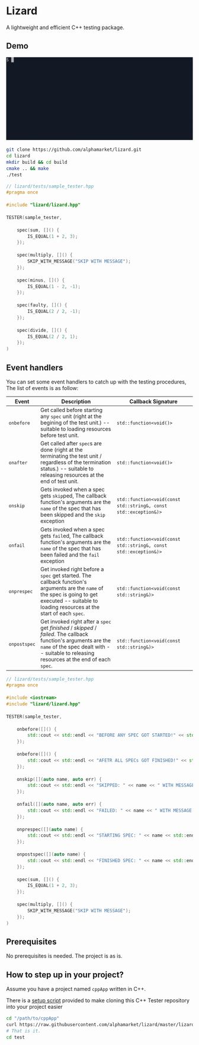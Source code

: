 Lizard
===

A lightweight and efficient C++ testing package.

Demo
---
![lizard C++ testing package demo](demo.gif)


```bash
git clone https://github.com/alphamarket/lizard.git
cd lizard
mkdir build && cd build
cmake .. && make
./test
```

```c++
// lizard/tests/sample_tester.hpp
#pragma once

#include "lizard/lizard.hpp"

TESTER(sample_tester,

    spec(sum, []() {
        IS_EQUAL(1 + 2, 3);
    });
    
    spec(multiply, []() {
        SKIP_WITH_MESSAGE("SKIP WITH MESSAGE");
    });
    
    spec(minus, []() {
        IS_EQUAL(1 - 2, -1);
    });

    spec(faulty, []() {
        IS_EQUAL(2 / 2, -1);
    });

    spec(divide, []() {
        IS_EQUAL(2 / 2, 1);
    });
)
```

Event handlers
---
You can set some event handlers to catch up with the testing procedures, The list of events is as follow:

| Event | Description | Callback Signature |
|-------|-------------|--------------------|
| `onbefore` | Get called before starting any `spec` unit (right at the begining of the test unit.) -- suitable to loading resources before test unit. | `std::function<void()>`  |
| `onafter` | Get called after `spec`s are done (right at the terminating the test unit / regardless of the termination status.) -- suitable to releasing resources at the end of test unit. | `std::function<void()>` |
| `onskip` | Gets invoked when a spec gets `skip`ped, The callback function's arguments are the `name` of the spec that has been skipped and the `skip` exception | `std::function<void(const std::string&, const std::exception&)>` |
| `onfail` | Gets invoked when a spec gets `fail`ed, The callback function's arguments are the `name` of the spec that has been failed and the `fail` exception | `std::function<void(const std::string&, const std::exception&)>` |
| `onprespec` | Get invoked right before a `spec` get started. The callback function's arguments are the `name` of the spec is going to get executed -- suitable to loading resources at the start of each `spec`. | `std::function<void(const std::string&)>` |
| `onpostspec` | Get invoked right after a `spec` get *finished* / *skipped* / *failed*. The callback function's arguments are the `name` of the spec dealt with -- suitable to releasing resources at the end of each `spec`. | `std::function<void(const std::string&)>` |

```c++
// lizard/tests/sample_tester.hpp
#pragma once

#include <iostream>
#include "lizard/lizard.hpp"

TESTER(sample_tester,

    onbefore([]() {
        std::cout << std::endl << "BEFORE ANY SPEC GOT STARTED!" << std::endl;
    });

    onbefore([]() {
        std::cout << std::endl << "AFETR ALL SPECs GOT FINISHED!" << std::endl;
    });

    onskip([](auto name, auto err) {
        std::cout << std::endl << "SKIPPED: " << name << " WITH MESSAGE: " << err.what() << std::endl;
    });

    onfail([](auto name, auto err) {
        std::cout << std::endl << "FAILED: " << name << " WITH MESSAGE: " << err.what() << std::endl;
    });

    onprespec([](auto name) {
        std::cout << std::endl << "STARTING SPEC: " << name << std::endl;
    });

    onpostspec([](auto name) {
        std::cout << std::endl << "FINISHED SPEC: " << name << std::endl;
    });

    spec(sum, []() {
        IS_EQUAL(1 + 2, 3);
    });
    
    spec(multiply, []() {
        SKIP_WITH_MESSAGE("SKIP WITH MESSAGE");
    });
)
```

Prerequisites
---
No prerequisites is needed. The project is as is.

How to step up in your project?
-----
Assume you have a project named `cppApp` written in C++.

There is a [setup script](https://raw.githubusercontent.com/alphamarket/lizard/master/lizard-setup) provided to make cloning this C++ Tester repository into your project easier

```BASH
cd "/path/to/cppApp"
curl https://raw.githubusercontent.com/alphamarket/lizard/master/lizard-setup | bash
# That is it.
cd test
```
